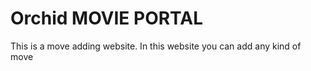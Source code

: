 <h1>Orchid MOVIE PORTAL</h1>
<p>This is a move adding website. In this website you can add any kind of move</p>
